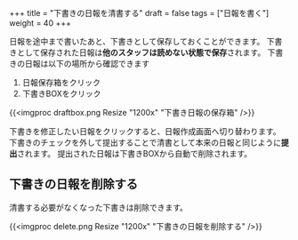 +++
title = "下書きの日報を清書する"
draft = false
tags = ["日報を書く"]
weight = 40
+++

日報を途中まで書いたあと、下書きとして保存しておくことができます。
下書きとして保存された日報は**他のスタッフは読めない状態で保存**されます。
下書きの日報は以下の場所から確認できます

1. 日報保存箱をクリック
1. 下書きBOXをクリック

{{<imgproc draftbox.png Resize "1200x" "下書き日報の保存箱" />}}

下書きを修正したい日報をクリックすると、日報作成画面へ切り替わります。
下書きのチェックを外して提出することで清書として本来の日報と同じように**提出**されます。
提出された日報は下書きBOXから自動で削除されます。

## 下書きの日報を削除する

清書する必要がなくなった下書きは削除できます。

{{<imgproc delete.png Resize "1200x" "下書きの日報を削除する" />}}
